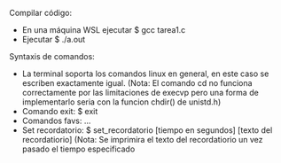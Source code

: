 Compilar código: 
- En una máquina WSL ejecutar $ gcc tarea1.c
- Ejecutar $ ./a.out

Syntaxis de comandos:
- La terminal soporta los comandos linux en general, en este caso se escriben exactamente igual. (Nota: El comando cd no funciona correctamente por las limitaciones de execvp pero una forma de implementarlo seria con la funcion chdir() de unistd.h)
- Comando exit: $ exit
- Comandos favs: ...
- Set recordatorio: $ set_recordatorio [tiempo en segundos] [texto del recordatiorio] (Nota: Se imprimira el texto del recordatiorio un vez pasado el tiempo especificado
